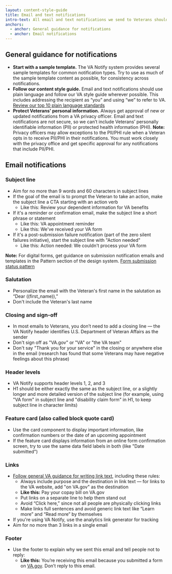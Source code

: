 ```yaml
---
layout: content-style-guide
title: Email and text notifications
intro-text: All email and text notifications we send to Veterans should be trustworthy, actionable, and easy to understand. 
anchors:
  - anchor: General guidance for notifications
  - anchor: Email notifications
---
```


## General guidance for notifications
* **Start with a sample template.** The VA Notify system provides several sample templates for common notification types. Try to use as much of the sample template content as possible, for consistency across notifications.
* **Follow our content style guide.** Email and text notifications should use plain language and follow our VA style guide wherever possible. This includes addressing the recipient as “you” and using “we” to refer to VA. [Review our top 10 plain language standards](https://design.va.gov/content-style-guide/plain-language/#top-10-va-plain-language-standards)
* **Protect Veterans' personal information.** Always get approval of new or updated notifications from a VA privacy officer. Email and text notifications are not secure, so we can’t include Veterans’ personally identifiable information (PII) or protected health information (PHI). 
**Note:** Privacy officers may allow exceptions to the PII/PHI rule when a Veteran opts in to receive PII/PHI in their notifications. You must work closely with the privacy office and get specific approval for any notifications that include PII/PHI.

## Email notifications

### Subject line 

* Aim for no more than 9 words and 60 characters in subject lines
* If the goal of the email is to prompt the Veteran to take an action, make the subject line a CTA starting with an action verb
    * Like this: Review your dependent information for VA benefits
* If it's a reminder or confirmation email, make the subject line a short phrase or statement
    * Like this: VA appointment reminder 
    * Like this: We've received your VA form 
* If it's a post-submission failure notification (part of the zero silent failures initiative), start the subject line with "Action needed"
    * Like this: Action needed: We couldn't process your VA form

**Note:** For digital forms, get guidance on submission notification emails and templates in the Pattern section of the design system. [Form submission status pattern](https://design.va.gov/patterns/help-users-to/stay-informed-of-their-application-status) 

### Salutation 

* Personalize the email with the Veteran's first name in the salutation as “Dear ((first_name)),”
* Don't include the Veteran's last name

### Closing and sign-off 

* In most emails to Veterans, you don’t need to add a closing line — the VA Notify header identifies U.S. Department of Veteran Affairs as the sender
* Don't sign off as "VA.gov" or "VA" or "the VA team"
* Don't say "Thank you for your service" in the closing or anywhere else in the email (research has found that some Veterans may have negative feelings about this phrase) 

### Header levels 

* VA Notify supports header levels 1, 2, and 3
* H1 should be either exactly the same as the subject line, or a slightly longer and more detailed version of the subject line (for example, using "VA form" in subject line and "disability claim form" in H1, to keep subject line in character limits)

### Feature card (also called block quote card)

* Use the card component to display important information, like confirmation numbers or the date of an upcoming appointment
* If the feature card displays information from an online form confirmation screen, try to use the same data field labels in both (like "Date submitted")

### Links 

* [Follow general VA guidance for writing link text](https://design.va.gov/content-style-guide/links), including these rules:
    * Always include purpose and the destination in link text — for links to the VA website, add "on VA.gov" as the destination
    * **Like this:** Pay your copay bill on VA.gov
    * Put links on a separate line to help them stand out
    * Avoid “Click here,” since not all people are physically clicking links
    * Make links full sentences and avoid generic link text like “Learn more” and “Read more” by themselves
* If you're using VA Notify, use the analytics link generator for tracking
* Aim for no more than 3 links in a single email

### Footer 

* Use the footer to explain why we sent this email and tell people not to reply:
    * **Like this:** You’re receiving this email because you submitted a form on [VA.gov](https://wwww.va.gov). Don’t reply to this email.

